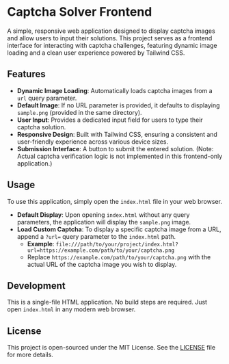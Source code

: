 # Captcha Solver Frontend

A simple, responsive web application designed to display captcha images and allow users to input their solutions. This project serves as a frontend interface for interacting with captcha challenges, featuring dynamic image loading and a clean user experience powered by Tailwind CSS.

## Features

-   **Dynamic Image Loading**: Automatically loads captcha images from a `url` query parameter.
-   **Default Image**: If no URL parameter is provided, it defaults to displaying `sample.png` (provided in the same directory).
-   **User Input**: Provides a dedicated input field for users to type their captcha solution.
-   **Responsive Design**: Built with Tailwind CSS, ensuring a consistent and user-friendly experience across various device sizes.
-   **Submission Interface**: A button to submit the entered solution. (Note: Actual captcha verification logic is not implemented in this frontend-only application.)

## Usage

To use this application, simply open the `index.html` file in your web browser.

-   **Default Display**: Upon opening `index.html` without any query parameters, the application will display the `sample.png` image.
-   **Load Custom Captcha**: To display a specific captcha image from a URL, append a `?url=` query parameter to the `index.html` path.
    -   **Example**: `file:///path/to/your/project/index.html?url=https://example.com/path/to/your/captcha.png`
    -   Replace `https://example.com/path/to/your/captcha.png` with the actual URL of the captcha image you wish to display.

## Development

This is a single-file HTML application. No build steps are required. Just open `index.html` in any modern web browser.

## License

This project is open-sourced under the MIT License. See the [LICENSE](LICENSE) file for more details.